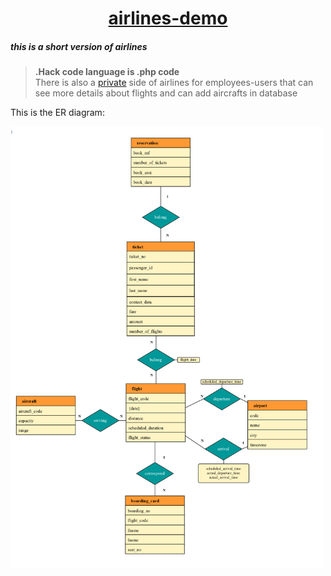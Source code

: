 <a href="https://airlines-demo-version.herokuapp.com/"><h1 align="center">airlines-demo</h1></a>

<h5>this is a short version of airlines</h5>

><b>.Hack code language is .php code</b><br>
There is also a <a color="red" href="https://airlines-demo-version.herokuapp.com/private.php">private</a> side of airlines for employees-users that can see more details about flights and can add aircrafts in database


<p align="left">This is the ER diagram:</p>
<img align="left" width="500" src="https://raw.githubusercontent.com/MariosChartsias/Airlines-demo/main/images/ER%20diagram%20copy.jpg"/>
